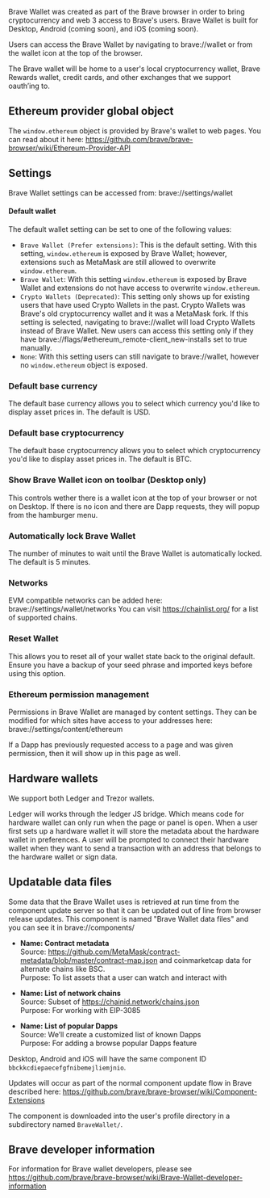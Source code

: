 Brave Wallet was created as part of the Brave browser in order to bring cryptocurrency and web 3 access to Brave's users. Brave Wallet is built for Desktop, Android (coming soon), and iOS (coming soon).

Users can access the Brave Wallet by navigating to brave://wallet or from the wallet icon at the top of the browser.

The Brave wallet will be home to a user's local cryptocurrency wallet, Brave Rewards wallet, credit cards, and other exchanges that we support oauth’ing to.

## Ethereum provider global object

The `window.ethereum` object is provided by Brave's wallet to web pages. You can read about it here: https://github.com/brave/brave-browser/wiki/Ethereum-Provider-API

## Settings

Brave Wallet settings can be accessed from: brave://settings/wallet

#### Default wallet

The default wallet setting can be set to one of the following values:

- `Brave Wallet (Prefer extensions)`: This is the default setting. With this setting, `window.ethereum` is exposed by Brave Wallet; however, extensions such as MetaMask are still allowed to overwrite `window.ethereum`.
- `Brave Wallet`: With this setting `window.ethereum` is exposed by Brave Wallet and extensions do not have access to overwrite `window.ethereum`.
- `Crypto Wallets (Deprecated)`: This setting only shows up for existing users that have used Crypto Wallets in the past.  Crypto Wallets was Brave's old cryptocurrency wallet and it was a MetaMask fork. If this setting is selected, navigating to brave://wallet will load Crypto Wallets instead of Brave Wallet. New users can access this setting only if they have brave://flags/#ethereum_remote-client_new-installs set to true manually.
- `None`: With this setting users can still navigate to brave://wallet, however no `window.ethereum` object is exposed.

### Default base currency

The default base currency allows you to select which currency you'd like to display asset prices in. The default is USD.

### Default base cryptocurrency

The default base cryptocurrency allows you to select which cryptocurrency you'd like to display asset prices in. The default is BTC.

### Show Brave Wallet icon on toolbar (Desktop only)

This controls wether there is a wallet icon at the top of your browser or not on Desktop.  If there is no icon and there are Dapp requests, they will popup from the hamburger menu.

### Automatically lock Brave Wallet

The number of minutes to wait until the Brave Wallet is automatically locked. The default is 5 minutes.

### Networks

EVM compatible networks can be added here: brave://settings/wallet/networks
You can visit https://chainlist.org/ for a list of supported chains.

### Reset Wallet

This allows you to reset all of your wallet state back to the original default. Ensure you have a backup of your seed phrase and imported keys before using this option.

### Ethereum permission management

Permissions in Brave Wallet are managed by content settings. They can be modified for which sites have access to your addresses here:
brave://settings/content/ethereum

If a Dapp has previously requested access to a page and was given permission, then it will show up in this page as well.

## Hardware wallets

We support both Ledger and Trezor wallets. 

Ledger will works through the ledger JS bridge.  Which means code for hardware wallet can only run when the page or panel is open.  When a user first sets up a hardware wallet it will store the metadata about the hardware wallet in preferences. A user will be prompted to connect their hardware wallet when they want to send a transaction with an address that belongs to the hardware wallet or sign data.

## Updatable data files

Some data that the Brave Wallet uses is retrieved at run time from the component update server so that it can be updated out of line from browser release updates. This component is named "Brave Wallet data files" and you can see it in brave://components/

- **Name: Contract metadata**  
Source: https://github.com/MetaMask/contract-metadata/blob/master/contract-map.json and coinmarketcap data for alternate chains like BSC.  
Purpose: To list assets that a user can watch and interact with

- **Name: List of network chains**  
Source: Subset of https://chainid.network/chains.json  
Purpose: For working with EIP-3085

- **Name: List of popular Dapps**  
Source: We’ll create a customized list of known Dapps  
Purpose: For adding a browse popular Dapps feature

Desktop, Android and iOS will have the same component ID `bbckkcdiepaecefgfnibemejliemjnio`.

Updates will occur as part of the normal component update flow in Brave described here: https://github.com/brave/brave-browser/wiki/Component-Extensions

The component is downloaded into the user's profile directory in a subdirectory named `BraveWallet/`.

## Brave developer information

For information for Brave wallet developers, please see https://github.com/brave/brave-browser/wiki/Brave-Wallet-developer-information

